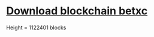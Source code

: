 # [Download blockchain betxc](https://github.com/forking-altcoins/blockchain-betxc/releases/download/1122401/blockchain-betxc.tar)
Height = 1122401 blocks

